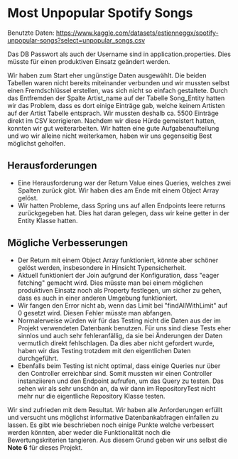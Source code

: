 # Most Unpopular Spotify Songs

Benutzte Daten: https://www.kaggle.com/datasets/estienneggx/spotify-unpopular-songs?select=unpopular_songs.csv

Das DB Passwort als auch der Username sind in application.properties. Dies müsste für einen produktiven Einsatz geändert werden.


Wir haben zum Start eher ungünstige Daten ausgewählt. Die beiden Tabellen waren nicht bereits miteinander verbunden und wir mussten selbst einen Fremdschlüssel erstellen, was sich nicht so einfach gestaltete. Durch das Entfremden der Spalte Artist_name auf der Tabelle Song_Entity hatten wir das Problem, dass es dort einige Einträge gab, welche keinem Artisten auf der Artist Tabelle entsprach. Wir mussten deshalb ca. 5500 Einträge direkt im CSV korrigieren.
Nachdem wir diese Hürde gemeistert hatten, konnten wir gut weiterarbeiten. Wir hatten eine gute Aufgabenaufteilung und wo wir alleine nicht weiterkamen, haben wir uns gegenseitig Best möglichst geholfen.

## Herausforderungen

* Eine Herausforderung war der Return Value eines Queries, welches zwei Spalten zurück gibt. Wir haben dies am Ende mit einem Object Array gelöst.
* Wir hatten Probleme, dass Spring uns auf allen Endpoints leere returns zurückgegeben hat. Dies hat daran gelegen, dass wir keine getter in der Entity Klasse hatten.

## Mögliche Verbesserungen
* Der Return mit einem Object Array funktioniert, könnte aber schöner gelöst werden, insbesondere in Hinsicht Typensicherheit.
* Aktuell funktioniert der Join aufgrund der Konfiguration, dass "eager fetching" gemacht wird. Dies müsste man bei einem möglichen produktiven Einsatz noch als Property festlegen, um sicher zu gehen, dass es auch in einer anderen Umgebung funktioniert.
* Wir fangen den Error nicht ab, wenn das Limit bei "findAllWithLimit" auf 0 gesetzt wird. Diesen Fehler müsste man abfangen.
* Normalerweise würden wir für das Testing nicht die Daten aus der im Projekt verwendeten Datenbank benutzen. Für uns sind diese Tests eher sinnlos und auch sehr fehleranfällig, da sie bei Änderungen der Daten vermutlich direkt fehlschlagen. Da dies aber nicht gefordert wurde, haben wir das Testing trotzdem mit den eigentlichen Daten durchgeführt.
* Ebenfalls beim Testing ist nicht optimal, dass einige Queries nur über den Controller erreichbar sind. Somit mussten wir einen Controller instanziieren und den Endpoint aufrufen, um das Query zu testen. Das sehen wir als sehr unschön an, da wir dann im RepositoryTest nicht mehr nur die eigentliche Repository Klasse testen.



Wir sind zufrieden mit dem Resultat. Wir haben alle Anforderungen erfüllt und versucht uns möglichst informative Datenbankabfragen einfallen zu lassen.
Es gibt wie beschrieben noch einige Punkte welche verbessert werden könnten, aber weder die Funktionalität noch die Bewertungskriterien tangieren. Aus diesem Grund geben wir uns selbst die **Note 6** für dieses Projekt.
